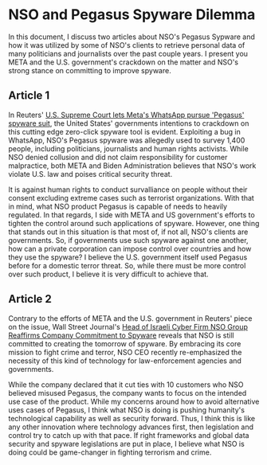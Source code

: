 # NSO and Pegasus Spyware Dilemma
In this document, I discuss two articles about NSO's Pegasus Sypware and how it was utilized by some of NSO's clients to retrieve personal data of many politicians and journalists over the past couple years. I present you META and the U.S. government's crackdown on the matter and NSO's strong stance on committing to improve spyware. 

## Article 1
In Reuters' [U.S. Supreme Court lets Meta's WhatsApp pursue 'Pegasus' spyware suit](https://www.reuters.com/legal/us-supreme-court-lets-metas-whatsapp-pursue-pegasus-spyware-suit-2023-01-09/), the United States' governments intentions to crackdown on this cutting edge zero-click spyware tool is evident. Exploiting a bug in WhatsApp, NSO's Pegasus spyware was allegedly used to survey 1,400 people, including politicians, journalists and human rights activists. While NSO denied collusion and did not claim responsibility for customer malpractice, both META and Biden Administration believes that NSO's work violate U.S. law and poises critical security threat. 

It is against human rights to conduct survalliance on people without their consent excluding extreme cases such as terrorist organizations. With that in mind, what NSO product Pegasus is capable of needs to heavily regulated. In that regards, I side with META and US government's efforts to tighten the control around such applications of spyware. However, one thing that stands out in this situation is that most of, if not all, NSO's clients are governments. So, if governments use such spyware against one another, how can a private corporation can impose control over countries and how they use the spyware? I believe the U.S. government itself used Pegasus before for a domestic terror threat. So, while there must be more control over such product, I believe it is very difficult to achieve that. 

## Article 2
Contrary to the efforts of META and the U.S. government in Reuters' piece on the issue, Wall Street Journal's [Head of Israeli Cyber Firm NSO Group Reaffirms Company Commitment to Spyware](https://www.wsj.com/articles/head-of-israeli-cyber-firm-nso-group-reaffirms-company-commitment-to-spyware-11674738269?mod=tech_lead_pos10) reveals that NSO is still committed to creating the tomorrow of spyware. By embracing its core mission to fight crime and terror, NSO CEO recently re-emphasized the necessity of this kind of technology for law-enforcement agencies and governments.

While the company declared that it cut ties with 10 customers who NSO believed misused Pegasus, the company wants to focus on the intended use case of the product. While my concerns around how to avoid alternative uses cases of Pegasus, I think what NSO is doing is pushing humanity's technological capability as well as security forward. Thus, I think this is like any other innovation where technology advances first, then legislation and control try to catch up with that pace. If right frameworks and global data security and spyware legislations are put in place, I believe what NSO is doing could be game-changer in fighting terrorism and crime. 
```
